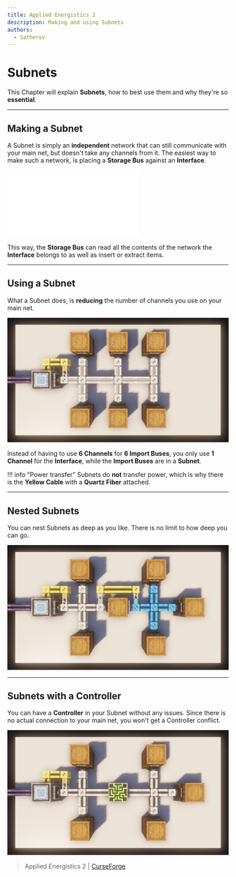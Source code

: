 ```yaml
---
title: Applied Energistics 2
description: Making and using Subnets
authors:
  - Satherov
---
```


# Subnets

This Chapter will explain **Subnets**, how to best use them and why they're so **essential**.

---

## Making a Subnet

A Subnet is simply an **independent** network that can still communicate with your main net, but doesn't take any channels from it.
The easiest way to make such a network, is placing a **Storage Bus** against an **Interface**.

![](subnets.md)

This way, the **Storage Bus** can read all the contents of the network the **Interface** belongs to as well as insert or extract items.

---

## Using a Subnet

What a Subnet does, is **reducing** the number of channels you use on your main net.

![](img/channelReduction.png)

Instead of having to use **6 Channels** for **6 Import Buses**, you only use **1 Channel** for the **Interface**, while the **Import Buses** are in a **Subnet**.

!!! info "Power transfer"
    Subnets do **not** transfer power, which is why there is the **Yellow Cable** with a **Quartz Fiber** attached.

---

## Nested Subnets

You can nest Subnets as deep as you like. There is no limit to how deep you can go.

![](img/nestedSubnet.png)

---

## Subnets with a Controller

You can have a **Controller** in your Subnet without any issues. Since there is no actual connection to your main net, you won't get a Controller conflict.

![](img/controllerSubnet.png)

> Applied Energistics 2 | [CurseForge](https://legacy.curseforge.com/minecraft/mc-mods/applied-energistics-2)
